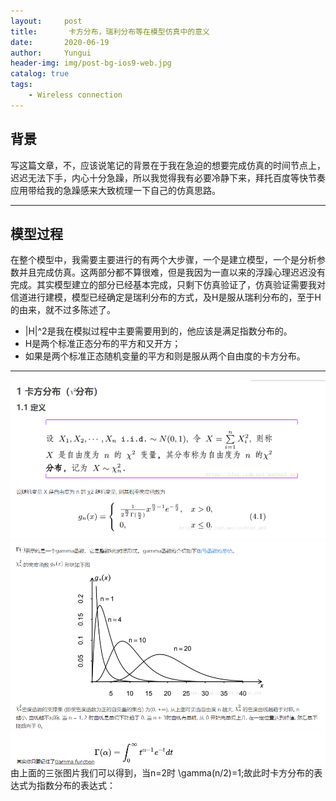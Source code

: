 ```yaml
---
layout:     post
title:       卡方分布，瑞利分布等在模型仿真中的意义
date:       2020-06-19
author:     Yungui
header-img: img/post-bg-ios9-web.jpg
catalog: true
tags: 
    - Wireless connection
---
```


## 背景
写这篇文章，不，应该说笔记的背景在于我在急迫的想要完成仿真的时间节点上，迟迟无法下手，内心十分急躁，所以我觉得我有必要冷静下来，拜托百度等快节奏应用带给我的急躁感来大致梳理一下自己的仿真思路。


----------
## 模型过程
在整个模型中，我需要主要进行的有两个大步骤，一个是建立模型，一个是分析参数并且完成仿真。这两部分都不算很难，但是我因为一直以来的浮躁心理迟迟没有完成。其实模型建立的部分已经基本完成，只剩下仿真验证了，仿真验证需要我对信道进行建模，模型已经确定是瑞利分布的方式，及H是服从瑞利分布的，至于H的由来，就不过多陈述了。

 - |H|^2是我在模拟过程中主要需要用到的，他应该是满足指数分布的。
 - H是两个标准正态分布的平方和又开方；
 - 如果是两个标准正态随机变量的平方和则是服从两个自由度的卡方分布。
   


----------


![卡方分布的定义及概率密度函数](./images/1592721192639.png)
![不同自由度下的密度函数](./images/1592721284571.png)
![enter description here](./images/1592721918258.png)
由上面的三张图片我们可以得到，当n=2时 \gamma(n/2)=1;故此时卡方分布的表达式为指数分布的表达式：
